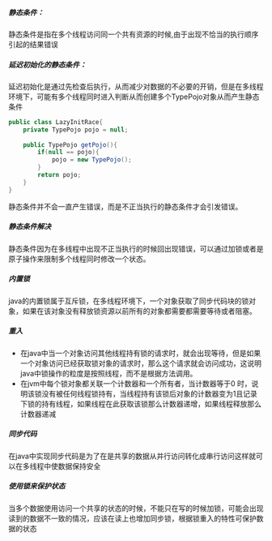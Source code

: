 ##### 静态条件：

静态条件是指在多个线程访问同一个共有资源的时候,由于出现不恰当的执行顺序引起的结果错误

##### 延迟初始化的静态条件：

延迟初始化是通过先检查后执行，从而减少对数据的不必要的开销，但是在多线程环境下，可能有多个线程同时进入判断从而创建多个TypePojo对象从而产生静态条件

```java
public class LazyInitRace{
    private TypePojo pojo = null;
    
    public TypePojo getPojo(){
        if(null == pojo){
            pojo = new TypePojo();
        }
        return pojo;
    }
}
```

静态条件并不会一直产生错误，而是不正当执行的静态条件才会引发错误。

##### 静态条件解决

静态条件因为在多线程中出现不正当执行的时候回出现错误，可以通过加锁或者是原子操作来限制多个线程同时修改一个状态。



##### 内置锁

java的内置锁属于互斥锁，在多线程环境下，一个对象获取了同步代码块的锁对象，如果在该对象没有释放锁资源以前所有的对象都需要都需要等待或者阻塞。



##### 重入

- 在java中当一个对象访问其他线程持有锁的请求时，就会出现等待，但是如果一个对象访问已经获取锁对象的请求时，那么这个请求就会访问成功，这说明java中锁操作的粒度是按照线程，而不是根据方法调用。
- 在jvm中每个锁对象都关联一个计数器和一个所有者，当计数器等于0 时，说明该锁没有被任何线程锁持有，当线程持有该锁后对象的计数器变为1且记录下锁的持有线程，如果线程在此获取该锁那么计数器递增，如果线程释放那么计数器递减



##### 同步代码

在java中实现同步代码是为了在是共享的数据从并行访问转化成串行访问这样就可以在多线程中使数据保持安全



##### 使用锁来保护状态

当多个数据使用访问一个共享的状态的时候，不能只在写的时候加锁，可能会出现读到的数据不一致的情况，应该在读上也增加同步锁，根据锁重入的特性可保护数据的状态



































